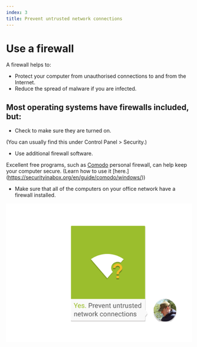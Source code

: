 ```yaml
---
index: 3
title: Prevent untrusted network connections
---
```

# Use a firewall

A firewall helps to: 

* 	Protect your computer from unauthorised connections to and from the Internet. 
* 	Reduce the spread of malware if you are infected.  

## Most operating systems have firewalls included, but: 

* Check to make sure they are turned on. 

(You can usually find this under Control Panel > Security.) 

* Use additional firewall software. 

Excellent free programs, such as [Comodo](https://personalfirewall.comodo.com/free-download.html?track=5560) personal firewall, can help keep your computer secure. (Learn how to use it [here.] (https://securityinabox.org/en/guide/comodo/windows/))

* Make sure that all of the computers on your office network have a firewall installed. 

![image](malware_adv3.png)
